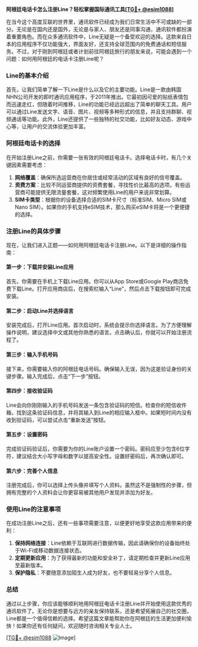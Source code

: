 **阿根廷电话卡怎么注册Line？轻松掌握国际通讯工具[[TG💪+ @esim1088](https://t.me/s/esim1088)]**

在当今这个高度互联的世界里，通讯软件已经成为我们日常生活中不可或缺的一部分。无论是在国内还是国外，无论是与家人、朋友还是同事沟通，通讯软件都扮演着重要角色。而在众多通讯软件中，Line无疑是一个备受欢迎的选择。这款来自日本的应用程序不仅功能强大，界面友好，还支持全球范围内的免费通话和短信服务。不过，对于刚到阿根廷或者计划前往阿根廷旅行的朋友来说，可能会遇到一个问题：如何用阿根廷的电话卡注册Line呢？

### Line的基本介绍

首先，让我们简单了解一下Line是什么以及它的主要功能。Line是一款由韩国NHN公司开发的即时通讯应用程序，于2011年推出。它最初因可爱的贴纸表情包而迅速走红，但随着时间推移，Line的功能已经远远超出了简单的聊天工具。用户可以通过Line发送文字、语音、图片、视频等多种形式的信息，并且支持群聊、视频通话等功能。此外，Line还提供了一些独特的社交功能，比如好友动态、游戏中心等，让用户的交流体验更加丰富。

### 阿根廷电话卡的选择

在开始注册Line之前，你需要一张有效的阿根廷电话卡。选择电话卡时，有几个关键因素需要考虑：

1. **网络覆盖**：确保所选运营商在你居住或经常活动的区域有良好的信号覆盖。
2. **资费方案**：比较不同运营商提供的资费套餐，寻找性价比最高的选项。有些运营商可能提供无限流量套餐，这对频繁使用Line的用户来说非常划算。
3. **SIM卡类型**：根据你的设备选择合适的SIM卡尺寸（标准SIM、Micro SIM或Nano SIM）。如果你的手机支持eSIM技术，那么购买eSIM卡将是一个更便捷的选择。

### 注册Line的具体步骤

现在，让我们进入正题——如何用阿根廷电话卡注册Line。以下是详细的操作指南：

#### 第一步：下载并安装Line应用

首先，你需要在手机上下载Line应用。你可以从App Store或Google Play商店免费下载Line。打开应用商店后，在搜索栏输入“Line”，然后点击下载按钮即可完成安装。

#### 第二步：启动Line并选择语言

安装完成后，打开Line应用。首次启动时，系统会提示你选择语言。为了方便理解操作说明，建议选择中文或其他你熟悉的语言。点击确认后，你就可以开始注册流程了。

#### 第三步：输入手机号码

接下来，你需要输入你的阿根廷电话号码。确保输入无误，因为这是验证身份的关键步骤。输入完成后，点击“下一步”按钮。

#### 第四步：接收验证码

Line会向你刚刚输入的手机号码发送一条包含验证码的短信。检查你的短信收件箱，找到这条验证码信息，并将其输入到Line的相应输入框中。如果短时间内没有收到验证码，可以尝试点击“重新发送”按钮。

#### 第五步：设置密码

完成验证码验证后，你需要为你的Line账户设置一个密码。密码应至少包含6位字符，建议结合大小写字母和数字以提高安全性。设置好密码后，再次确认即可。

#### 第六步：完善个人信息

注册完成后，你可以选择上传头像并填写个人资料。虽然这不是强制性的步骤，但拥有完整的个人资料会让你更容易被其他用户发现并添加为好友。

### 使用Line的注意事项

在成功注册Line之后，还有一些事项需要注意，以便更好地享受这款应用带来的便利：

1. **保持网络连接**：Line依赖于互联网进行数据传输，因此请确保你的设备始终处于Wi-Fi或移动数据连接状态。
2. **定期更新应用**：为了获得最新的功能和安全补丁，请定期检查并更新Line应用至最新版本。
3. **保护隐私**：不要随意添加陌生人成为好友，也不要轻易分享个人信息。

### 总结

通过以上步骤，你应该能够顺利地用阿根廷电话卡注册Line并开始使用这款优秀的通讯软件了。无论你是想要与远方的亲友保持联系，还是希望拓展自己的社交圈，Line都是一个值得信赖的选择。希望这篇文章能帮助你在阿根廷的生活更加便利愉快！如果你还有任何疑问，欢迎随时咨询相关专业人士。

[[TG💪+ @esim1088](https://t.me/s/esim1088) ![Image](https://i.postimg.cc/4NQfJmqS/Snipaste-2025-05-13-00-14-12.png)]